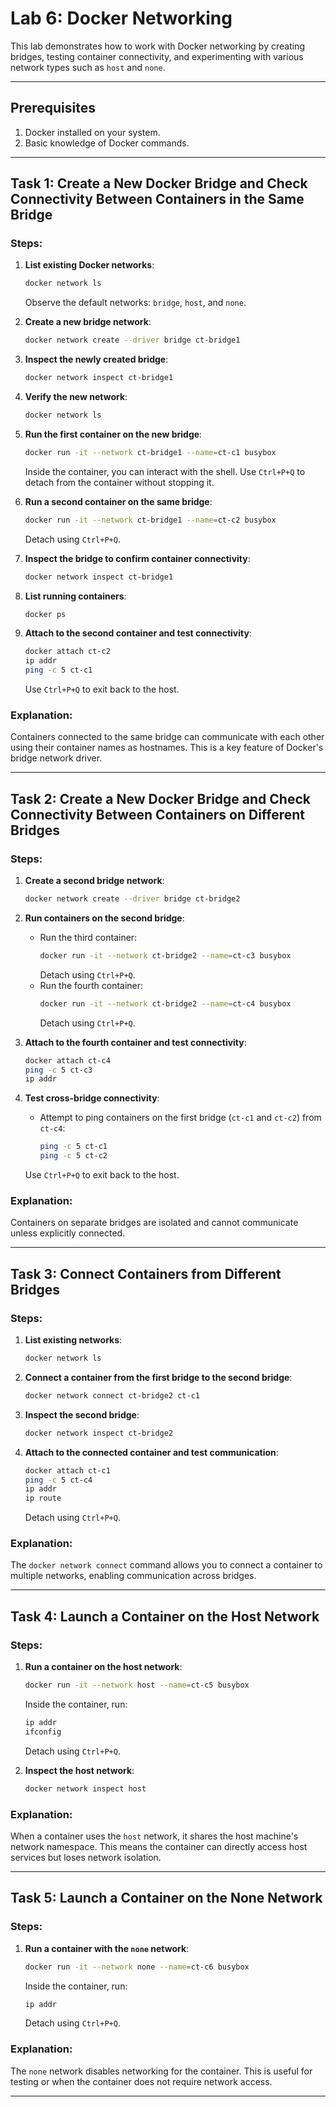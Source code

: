 # Lab 6: Docker Networking

This lab demonstrates how to work with Docker networking by creating bridges, testing container connectivity, and experimenting with various network types such as `host` and `none`.

---

## Prerequisites
1. Docker installed on your system.
2. Basic knowledge of Docker commands.

---

## Task 1: Create a New Docker Bridge and Check Connectivity Between Containers in the Same Bridge

### Steps:
1. **List existing Docker networks**:
   ```bash
   docker network ls
   ```
   Observe the default networks: `bridge`, `host`, and `none`.

2. **Create a new bridge network**:
   ```bash
   docker network create --driver bridge ct-bridge1
   ```

3. **Inspect the newly created bridge**:
   ```bash
   docker network inspect ct-bridge1
   ```

4. **Verify the new network**:
   ```bash
   docker network ls
   ```

5. **Run the first container on the new bridge**:
   ```bash
   docker run -it --network ct-bridge1 --name=ct-c1 busybox
   ```
   Inside the container, you can interact with the shell. Use `Ctrl+P+Q` to detach from the container without stopping it.

6. **Run a second container on the same bridge**:
   ```bash
   docker run -it --network ct-bridge1 --name=ct-c2 busybox
   ```
   Detach using `Ctrl+P+Q`.

7. **Inspect the bridge to confirm container connectivity**:
   ```bash
   docker network inspect ct-bridge1
   ```

8. **List running containers**:
   ```bash
   docker ps
   ```

9. **Attach to the second container and test connectivity**:
   ```bash
   docker attach ct-c2
   ip addr
   ping -c 5 ct-c1
   ```
   Use `Ctrl+P+Q` to exit back to the host.

### Explanation:
Containers connected to the same bridge can communicate with each other using their container names as hostnames. This is a key feature of Docker's bridge network driver.

---

## Task 2: Create a New Docker Bridge and Check Connectivity Between Containers on Different Bridges

### Steps:
1. **Create a second bridge network**:
   ```bash
   docker network create --driver bridge ct-bridge2
   ```

2. **Run containers on the second bridge**:
   - Run the third container:
     ```bash
     docker run -it --network ct-bridge2 --name=ct-c3 busybox
     ```
     Detach using `Ctrl+P+Q`.
   - Run the fourth container:
     ```bash
     docker run -it --network ct-bridge2 --name=ct-c4 busybox
     ```
     Detach using `Ctrl+P+Q`.

3. **Attach to the fourth container and test connectivity**:
   ```bash
   docker attach ct-c4
   ping -c 5 ct-c3
   ip addr
   ```

4. **Test cross-bridge connectivity**:
   - Attempt to ping containers on the first bridge (`ct-c1` and `ct-c2`) from `ct-c4`:
     ```bash
     ping -c 5 ct-c1
     ping -c 5 ct-c2
     ```
   Use `Ctrl+P+Q` to exit back to the host.

### Explanation:
Containers on separate bridges are isolated and cannot communicate unless explicitly connected.

---

## Task 3: Connect Containers from Different Bridges

### Steps:
1. **List existing networks**:
   ```bash
   docker network ls
   ```

2. **Connect a container from the first bridge to the second bridge**:
   ```bash
   docker network connect ct-bridge2 ct-c1
   ```

3. **Inspect the second bridge**:
   ```bash
   docker network inspect ct-bridge2
   ```

4. **Attach to the connected container and test communication**:
   ```bash
   docker attach ct-c1
   ping -c 5 ct-c4
   ip addr
   ip route
   ```
   Detach using `Ctrl+P+Q`.

### Explanation:
The `docker network connect` command allows you to connect a container to multiple networks, enabling communication across bridges.

---

## Task 4: Launch a Container on the Host Network

### Steps:
1. **Run a container on the host network**:
   ```bash
   docker run -it --network host --name=ct-c5 busybox
   ```
   Inside the container, run:
   ```bash
   ip addr
   ifconfig
   ```
   Detach using `Ctrl+P+Q`.

2. **Inspect the host network**:
   ```bash
   docker network inspect host
   ```

### Explanation:
When a container uses the `host` network, it shares the host machine's network namespace. This means the container can directly access host services but loses network isolation.

---

## Task 5: Launch a Container on the None Network

### Steps:
1. **Run a container with the `none` network**:
   ```bash
   docker run -it --network none --name=ct-c6 busybox
   ```
   Inside the container, run:
   ```bash
   ip addr
   ```
   Detach using `Ctrl+P+Q`.

### Explanation:
The `none` network disables networking for the container. This is useful for testing or when the container does not require network access.

---

